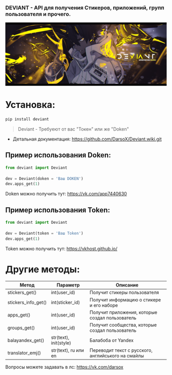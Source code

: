 ### DEVIANT - API для получения Стикеров, приложений, групп пользователя и прочего.
![alt tag](Deviant.png "Баннер")
 
# Установка:
~~~python
pip install deviant
~~~

>Deviant - Требуеют от вас "Токен" или же "Doken"

* Детальная документация: https://github.com/DarsoX/Deviant.wiki.git

## Пример использования Doken:
~~~python
from deviant import Deviant

dev = Deviant(doken = 'Ваш DOKEN')
dev.apps_get(1) 
~~~
Doken можно получить тут: https://vk.com/app7440630

## Пример использования Token:
~~~python
from deviant import Deviant

dev = Deviant(token = 'Ваш Token')
dev.apps_get(1) 
~~~
Token можно получить тут: https://vkhost.github.io/

# Другие методы:

| Метод | Параметр | Описание |
| ----- | -------- | -------- |
| stickers_get() | int(user_id) | Получит стикеры пользователя | 
| stickers_info_get() | int(sticker_id) | Получит информацию о стикере и его наборе |
| apps_get() | int(user_id) | Получит приложения, которые создал пользователь|
| groups_get() | int(user_id) | Получит сообщества, которые создал пользователь|
| balayandex_get() | str(text), init(style) | Балабоба от Yandex |
| translator_emj() | str(text), ru или en | Переводит текст с русского, английського на смайлы |
Вопросы можете задавать в лс: https://vk.com/darsox
